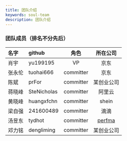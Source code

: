 ```yaml
---
title: 团队介绍
keywords: soul-team
description: 团队介绍
---
```


### 团队成员（排名不分先后）

 |名字                      | github  |  角色   | 所在公司  |
 |:------------------------ |:----- |:-------: |:-------:|
 |肖宇                |yu199195 |  VP   | 京东     |
 |张永伦                |tuohai666 |  committer   | 京东     |
 |陈斌                |prFor |  committer   | 某创业公司     |
 |蒋晓峰                |SteNicholas |  committer   | 阿里云     |
 |黄晓峰                |huangxfchn |  committer   | shein     | 
 |梁自强                |241600489 |  committer   | 滴滴     | 
 |汤昱东              |tydhot      |  committer   | [perfma](https://perfma.com/)       |
 |邓力铭                |dengliming |  committer   | 某创业公司     | 